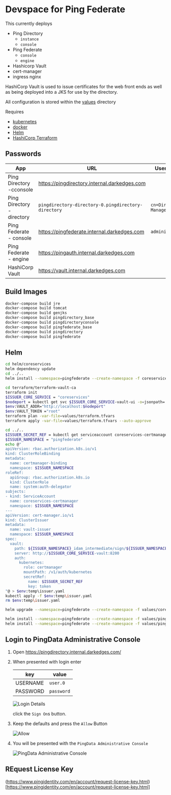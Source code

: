 # Devspace for Ping Federate

This currently deploys

- Ping Directory
  - `instance`
  - `console`
- Ping Federate
  - `console`
  - `engine`
- Hashicorp Vault
- cert-manager
- ingress nginx

HashiCorp Vault is used to issue certificates for the web front ends as well as being deployed into a JKS for use by the directory.

All configuration is stored within the [values](values) directory

Requires

- [kubernetes](https://kubernetes.io/)
- [docker](https://www.docker.com/)
- [Helm](https://helm.sh/)
- [HashiCorp Terraform](https://www.terraform.io/)

## Passwords

| App                        | URL                                                 | Username               | Password   |
| -------------------------- | --------------------------------------------------- | ---------------------- | ---------- |
| Ping Directory -cconsole   | <https://pingdirectory.internal.darkedges.com>      |                        |            |
| Ping Directory - directory | `pingdirectory-directory-0.pingdirectory-directory` | `cn=Directory Manager` | `Passw0rd` |
| Ping Federate - console    | <https://pingfederate.internal.darkedges.com>       | `administrator`        | `Passw0rd` |
| Ping Federate - engine     | <https://pingauth.internal.darkedges.com>           |                        |            |
| HashiCorp Vault            | <https://vault.internal.darkedges.com>              |                        | `root`     |

## Build Images

```bash
docker-compose build jre
docker-compose build tomcat
docker-compose build genjks
docker-compose build pingdirectory_base
docker-compose build pingdirectoryconsole
docker-compose build pingfederate_base
docker-compose build pingdirectory
docker-compose build pingfederate
```

## Helm

```bash
cd helm/coreservices
helm dependency update
cd ../..
helm install --namespace=pingfederate --create-namespace -f coreservices.yaml coreservices helm/coreservices

cd terraform/terraform-vault-ca
terraform init
$ISSUER_CORE_SERVICE = "coreservices"
$nodeport = kubectl get svc $ISSUER_CORE_SERVICE-vault-ui -o=jsonpath='{.spec.ports[?(@.port==8200)].nodePort}'
$env:VAULT_ADDR="http://localhost:$nodeport"
$env:VAULT_TOKEN ="root"
terraform plan -var-file=values/terraform.tfvars
terraform apply -var-file=values/terraform.tfvars --auto-approve

cd ../..
$ISSUER_SECRET_REF = kubectl get serviceaccount coreservices-certmanager -o=jsonpath='{.secrets[].name}'
$ISSUER_NAMESPACE = "pingfederate"
echo @"
apiVersion: rbac.authorization.k8s.io/v1
kind: ClusterRoleBinding
metadata:
  name: certmanager-binding
  namespace: $ISSUER_NAMESPACE
roleRef:
  apiGroup: rbac.authorization.k8s.io
  kind: ClusterRole
  name: system:auth-delegator
subjects:
- kind: ServiceAccount
  name: coreservices-certmanager
  namespace: $ISSUER_NAMESPACE
---
apiVersion: cert-manager.io/v1
kind: ClusterIssuer
metadata:
  name: vault-issuer
  namespace: $ISSUER_NAMESPACE
spec:
  vault:
    path: ${ISSUER_NAMESPACE}_idam_intermediate/sign/${ISSUER_NAMESPACE}_idam
    server: http://$ISSUER_CORE_SERVICE-vault:8200
    auth:
      kubernetes:
        role: certmanager
        mountPath: /v1/auth/kubernetes
        secretRef:
          name: $ISSUER_SECRET_REF
          key: token
"@ > $env:temp\issuer.yaml
kubectl apply -f $env:temp\issuer.yaml
rm $env:temp\issuer.yaml

helm upgrade --namespace=pingfederate --create-namespace -f values/coreservices.yaml -f values/coreservices-upgrade.yaml coreservices helm/coreservices

helm install --namespace=pingfederate --create-namespace -f values/pingdirectory.yaml pingdirectory helm/pingdirectory
helm install --namespace=pingfederate --create-namespace -f values/pingfederate.yaml pingfederate helm/pingfederate
```

## Login to PingData Administrative Console

1. Open <https://pingdirectory.internal.darkedges.com/>

1. When presented with login enter

   | key      | value      |
   | -------- | ---------- |
   | USERNAME | `user.0`   |
   | PASSWORD | `password` |

   ![Login Details](images/2022-04-23-08-46-08.png)

   click the `Sign On`s button.

1. Keep the defaults and press the `Allow` Button

   ![Allow](images/2022-04-23-08-47-41.png)

1. You will be presented with the `PingData Administrative Console`

   ![PingData Administrative Console](images/2022-04-23-08-50-09.png)

## REquest License Key

(https://www.pingidentity.com/en/account/request-license-key.html)[https://www.pingidentity.com/en/account/request-license-key.html]